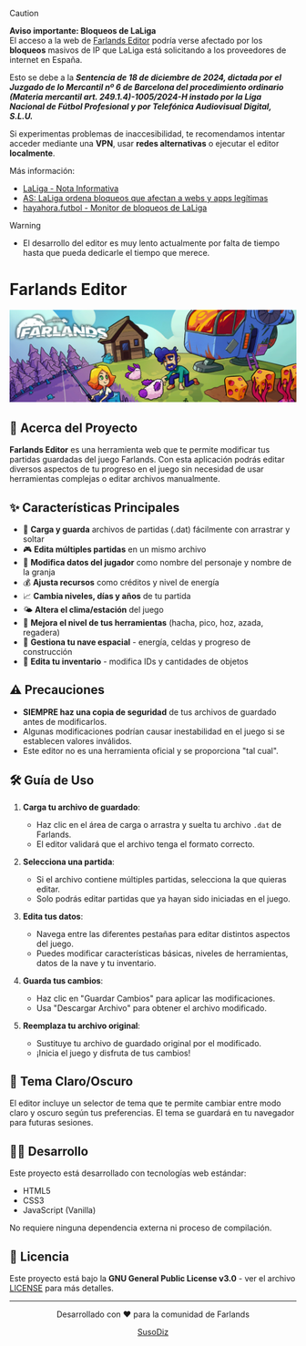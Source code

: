 > [!CAUTION]
> **Aviso importante: Bloqueos de LaLiga**  
> El acceso a la web de [Farlands Editor](https://farlands-editor.susodiz.com) podría verse afectado por los **bloqueos** masivos de IP que LaLiga está solicitando a los proveedores de internet en España.  
> 
> Esto se debe a la **_Sentencia de 18 de diciembre de 2024, dictada por el Juzgado de lo Mercantil nº 6 de Barcelona del procedimiento ordinario (Materia mercantil art. 249.1.4)-1005/2024-H instado por la Liga Nacional de Fútbol Profesional y por Telefónica Audiovisual Digital, S.L.U._**
> 
> Si experimentas problemas de inaccesibilidad, te recomendamos intentar acceder mediante una **VPN**, usar **redes alternativas** o ejecutar el editor **localmente**.  
>
> Más información:  
> - [LaLiga - Nota Informativa](https://www.laliga.com/noticias/nota-informativa-en-relacion-con-el-bloqueo-de-ips-durante-las-ultimas-jornadas-de-laliga-ea-sports-vinculadas-a-las-practicas-ilegales-de-cloudflare)
> - [AS: LaLiga ordena bloqueos que afectan a webs y apps legítimas](https://as.com/meristation/betech/ni-steam-ni-x-twitter-laliga-ordena-bloqueos-que-afectan-aleatoriamente-a-webs-y-aplicaciones-n/)
> - [hayahora.futbol - Monitor de bloqueos de LaLiga](https://hayahora.futbol)

> [!WARNING]
> - El desarrollo del editor es muy lento actualmente por falta de tiempo hasta que pueda dedicarle el tiempo que merece.

# Farlands Editor

![Logo de Farlands Editor](./assets/readme/farlands-banner.jpg)

## 🚀 Acerca del Proyecto

**Farlands Editor** es una herramienta web que te permite modificar tus partidas guardadas del juego Farlands. Con esta aplicación podrás editar diversos aspectos de tu progreso en el juego sin necesidad de usar herramientas complejas o editar archivos manualmente.

## ✨ Características Principales

- 💾 **Carga y guarda** archivos de partidas (.dat) fácilmente con arrastrar y soltar
- 🎮 **Edita múltiples partidas** en un mismo archivo
- 👤 **Modifica datos del jugador** como nombre del personaje y nombre de la granja
- 💰 **Ajusta recursos** como créditos y nivel de energía
- 📈 **Cambia niveles, días y años** de tu partida
- 🌤️ **Altera el clima/estación** del juego
- 🔨 **Mejora el nivel de tus herramientas** (hacha, pico, hoz, azada, regadera)
- 🚀 **Gestiona tu nave espacial** - energía, celdas y progreso de construcción
- 🎒 **Edita tu inventario** - modifica IDs y cantidades de objetos

## ⚠️ Precauciones

- **SIEMPRE haz una copia de seguridad** de tus archivos de guardado antes de modificarlos.
- Algunas modificaciones podrían causar inestabilidad en el juego si se establecen valores inválidos.
- Este editor no es una herramienta oficial y se proporciona "tal cual".

## 🛠️ Guía de Uso

1. **Carga tu archivo de guardado**:
   - Haz clic en el área de carga o arrastra y suelta tu archivo `.dat` de Farlands.
   - El editor validará que el archivo tenga el formato correcto.

2. **Selecciona una partida**:
   - Si el archivo contiene múltiples partidas, selecciona la que quieras editar.
   - Solo podrás editar partidas que ya hayan sido iniciadas en el juego.

3. **Edita tus datos**:
   - Navega entre las diferentes pestañas para editar distintos aspectos del juego.
   - Puedes modificar características básicas, niveles de herramientas, datos de la nave y tu inventario.

4. **Guarda tus cambios**:
   - Haz clic en "Guardar Cambios" para aplicar las modificaciones.
   - Usa "Descargar Archivo" para obtener el archivo modificado.

5. **Reemplaza tu archivo original**:
   - Sustituye tu archivo de guardado original por el modificado.
   - ¡Inicia el juego y disfruta de tus cambios!

## 🔄 Tema Claro/Oscuro

El editor incluye un selector de tema que te permite cambiar entre modo claro y oscuro según tus preferencias. El tema se guardará en tu navegador para futuras sesiones.

## 🧑‍💻 Desarrollo

Este proyecto está desarrollado con tecnologías web estándar:
- HTML5
- CSS3
- JavaScript (Vanilla)

No requiere ninguna dependencia externa ni proceso de compilación.

## 📝 Licencia

Este proyecto está bajo la **GNU General Public License v3.0** - ver el archivo [LICENSE](LICENSE) para más detalles.

---

<div align="center">
  <p>Desarrollado con ❤️ para la comunidad de Farlands</p>
  <a href="https://susodiz.com/">SusoDiz</a>
</div>
